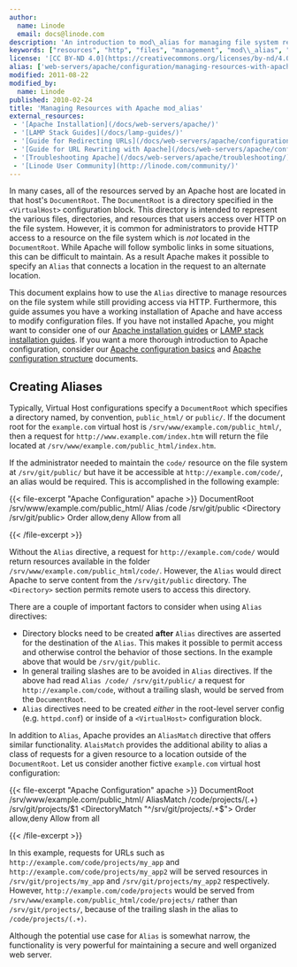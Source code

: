 ```yaml
---
author:
  name: Linode
  email: docs@linode.com
description: 'An introduction to mod\_alias for managing file system resources with the Apache web server.'
keywords: ["resources", "http", "files", "management", "mod\\_alias", "Alias", "apache"]
license: '[CC BY-ND 4.0](https://creativecommons.org/licenses/by-nd/4.0)'
alias: ['web-servers/apache/configuration/managing-resources-with-apache-alias/','websites/apache-tips-and-tricks/managing-resources-with-apache-modalias/']
modified: 2011-08-22
modified_by:
  name: Linode
published: 2010-02-24
title: 'Managing Resources with Apache mod_alias'
external_resources:
 - '[Apache Installation](/docs/web-servers/apache/)'
 - '[LAMP Stack Guides](/docs/lamp-guides/)'
 - '[Guide for Redirecting URLs](/docs/web-servers/apache/configuration/redirecting-urls)'
 - '[Guide for URL Rewriting with Apache](/docs/web-servers/apache/configuration/rewriting-urls)'
 - '[Troubleshooting Apache](/docs/web-servers/apache/troubleshooting/)'
 - '[Linode User Community](http://linode.com/community/)'
---
```


In many cases, all of the resources served by an Apache host are located in that host's `DocumentRoot`. The `DocumentRoot` is a directory specified in the `<VirtualHost>` configuration block. This directory is intended to represent the various files, directories, and resources that users access over HTTP on the file system. However, it is common for administrators to provide HTTP access to a resource on the file system which is *not* located in the `DocumentRoot`. While Apache will follow symbolic links in some situations, this can be difficult to maintain. As a result Apache makes it possible to specify an `Alias` that connects a location in the request to an alternate location.

This document explains how to use the `Alias` directive to manage resources on the file system while still providing access via HTTP. Furthermore, this guide assumes you have a working installation of Apache and have access to modify configuration files. If you have not installed Apache, you might want to consider one of our [Apache installation guides](/docs/web-servers/apache/) or [LAMP stack installation guides](/docs/lamp-guides/). If you want a more thorough introduction to Apache configuration, consider our [Apache configuration basics](/docs/web-servers/apache/configuration/configuration-basics) and [Apache configuration structure](/docs/web-servers/apache/configuration/configuration-structure) documents.

## Creating Aliases

Typically, Virtual Host configurations specify a `DocumentRoot` which specifies a directory named, by convention, `public_html/` or `public/`. If the document root for the `example.com` virtual host is `/srv/www/example.com/public_html/`, then a request for `http://www.example.com/index.htm` will return the file located at `/srv/www/example.com/public_html/index.htm`.

If the administrator needed to maintain the `code/` resource on the file system at `/srv/git/public/` but have it be accessible at `http://example.com/code/`, an alias would be required. This is accomplished in the following example:

{{< file-excerpt "Apache Configuration" apache >}}
DocumentRoot /srv/www/example.com/public_html/
Alias /code /srv/git/public
<Directory /srv/git/public>
    Order allow,deny
    Allow from all
</Directory>

{{< /file-excerpt >}}


Without the `Alias` directive, a request for `http://example.com/code/` would return resources available in the folder `/srv/www/example.com/public_html/code/`. However, the `Alias` would direct Apache to serve content from the `/srv/git/public` directory. The `<Directory>` section permits remote users to access this directory.

There are a couple of important factors to consider when using `Alias` directives:

-   Directory blocks need to be created **after** `Alias` directives are asserted for the destination of the `Alias`. This makes it possible to permit access and otherwise control the behavior of those sections. In the example above that would be `/srv/git/public`.
-   In general trailing slashes are to be avoided in `Alias` directives. If the above had read `Alias /code/ /srv/git/public/` a request for `http://example.com/code`, without a trailing slash, would be served from the `DocumentRoot`.
-   `Alias` directives need to be created *either* in the root-level server config (e.g. `httpd.conf`) or inside of a `<VirtualHost>` configuration block.

In addition to `Alias`, Apache provides an `AliasMatch` directive that offers similar functionality. `AlaisMatch` provides the additional ability to alias a class of requests for a given resource to a location outside of the `DocumentRoot`. Let us consider another fictive `example.com` virtual host configuration:

{{< file-excerpt "Apache Configuration" apache >}}
DocumentRoot /srv/www/example.com/public_html/
AliasMatch /code/projects/(.+) /srv/git/projects/$1
<DirectoryMatch "^/srv/git/projects/.+$">
    Order allow,deny
    Allow from all
</Directory>

{{< /file-excerpt >}}


In this example, requests for URLs such as `http://example.com/code/projects/my_app` and `http://example.com/code/projects/my_app2` will be served resources in `/srv/git/projects/my_app` and `/srv/git/projects/my_app2` respectively. However, `http://example.com/code/projects` would be served from `/srv/www/example.com/public_html/code/projects/` rather than `/srv/git/projects/`, because of the trailing slash in the alias to `/code/projects/(.+)`.

Although the potential use case for `Alias` is somewhat narrow, the functionality is very powerful for maintaining a secure and well organized web server.
